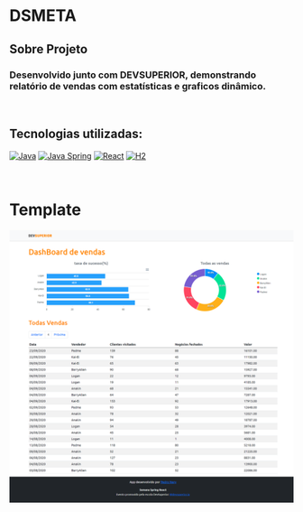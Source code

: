 DSMETA 
===
  ## Sobre Projeto
  ### Desenvolvido junto com DEVSUPERIOR, demonstrando relatório de vendas com estatísticas e graficos dinâmico. 
  <br>  

  ## Tecnologias utilizadas:
[![Java](https://img.shields.io/badge/Java-♨-orange.svg)](https://www.java.com)
[![Java Spring](https://img.shields.io/badge/Java%20Spring-🌱-brightgreen.svg)](https://spring.io/projects/spring-framework)
[![React](https://img.shields.io/badge/React-⚛-blue.svg)](https://reactjs.org)
[![H2](https://img.shields.io/badge/H2-📊-yellow.svg)](https://www.h2database.com)

<br> 

#  Template
<img src="frontend\public\dashboard.png">
